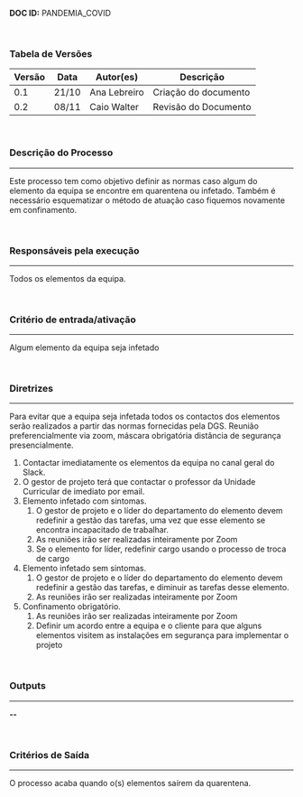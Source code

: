 **DOC ID:** PANDEMIA_COVID

</br>

### **Tabela de Versões**

| Versão | Data | Autor(es) | Descrição |
|---|---|---|---|
| 0.1 | 21/10 | Ana Lebreiro | Criação do documento |
| 0.2 | 08/11 | Caio Walter | Revisão do Documento |

</br>

### **Descrição do Processo**

---

Este processo tem como objetivo definir as normas caso algum do elemento da equipa se encontre em quarentena ou infetado. Também é necessário esquematizar o método de atuação caso fiquemos novamente em confinamento.

</br>

### **Responsáveis pela execução**

---

Todos os elementos da equipa.

</br>

### **Critério de entrada/ativação**

---

Algum elemento da equipa seja infetado

</br>


### **Diretrizes**

---

Para evitar que a equipa seja infetada todos os contactos dos elementos serão realizados a partir das normas fornecidas pela DGS. Reunião preferencialmente via zoom, máscara obrigatória distância de segurança presencialmente.

1. Contactar imediatamente os elementos da equipa no canal geral do Slack.
2. O gestor de projeto terá que contactar o professor da Unidade Curricular de imediato por email.
3. Elemento infetado com sintomas.
   1. O gestor de projeto e o líder do departamento do elemento devem redefinir a gestão das tarefas, uma vez que esse elemento se encontra incapacitado de trabalhar.
   2. As reuniões irão ser realizadas inteiramente por Zoom
   3. Se o elemento for líder, redefinir cargo usando o processo de troca de cargo
4. Elemento infetado sem sintomas.
   1. O gestor de projeto e o líder do departamento do elemento devem redefinir a gestão das tarefas, e diminuir as tarefas desse elemento.
   2. As reuniões irão ser realizadas inteiramente por Zoom
5. Confinamento obrigatório.
   1. As reuniões irão ser realizadas inteiramente por Zoom
   2. Definir um acordo entre a equipa e o cliente para que alguns elementos visitem as instalações em segurança para implementar o projeto

</br>

### **Outputs**

---

**--**

</br>

### **Critérios de Saída**

---

O processo acaba quando o(s) elementos saírem da quarentena.
